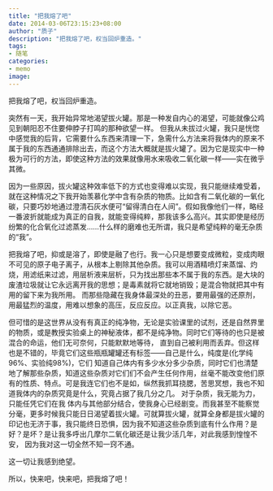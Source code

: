 ```yaml
---
title: "把我熔了吧"
date: 2014-03-06T23:15:23+08:00
author: "质子"
description: "把我熔了吧，权当回炉重造。"
tags:
- 随笔
categories: 
- memo
image: 
---
```


把我熔了吧，权当回炉重造。

突然有一天，我开始异常地渴望拔火罐。那是一种发自内心的渴望，可能就像公鸡见到朝阳忍不住要伸脖子打鸣的那种欲望一样。 但我从未拔过火罐，我只是恍惚中感觉我的后背，它需要什么东西来清理一下，急需什么方法来将我体内的原来不属于我的东西通通排除出去，而这个方法大概就是拔火罐了。因为它是现实中一种极为可行的方法，即使这种方法的效果就像用水来吸收二氧化碳一样——实在微乎其微。

因为一些原因，拔火罐这种效率低下的方式也变得难以实现，我只能继续难受着，就在这种情况之下我开始羡慕化学中含有杂质的物质。比如含有二氧化碳的一氧化碳，只要巧妙地通过澄清石灰水便可“留得清白在人间”。假如我像他们一样，略经一番波折就能成为真正的自我，就能变得纯粹，那我该多么高兴。其实即使是经历纷繁的化合氧化过滤蒸发……什么样的磨难也无所谓，我只是希望纯粹的毫无杂质的“我”。

把我熔了吧，抑或是溶了，即使是融了也行。我一心只是想要变成微粒，变成肉眼不可见的原子电子离子，从根本上剔除其他杂质。我可以用酒精喷灯来蒸馏、灼烧，用滤纸来过滤，用层析液来层析，只为找出那些本不属于我的东西。是大块的废渣垃圾就让它永远离开我的思想；是毒素就将它就地销毁；是混合物就把其中有用的留下来为我所用。 而那些隐藏在我身体最深处的丑恶，要用最强的还原剂，用最猛烈的温度，用难以想象的高压，反应反应。以正真我，以除它恶。

但可惜的是这世界从没有有真正的纯净物，无论是实验课里的试剂，还是自然界里的物质，或是教授实验桌上的神秘液体，都不是纯净物。同时它们等待的也只是被混合的命运，他们无可奈何，只能默默地等待， 直到自己被利用而丢弃。但这样也是不错的，毕竟它们这些瓶瓶罐罐还有标签——自己是什么，纯度是(化学纯96%、实验纯98%)，它们 知道自己体内有多少水分多少杂质，同时它们也清楚地了解那些杂质，知道这些杂质对它们们不会产生任何作用，丝毫不能改变他们原有的性质、特点。可是我连它们也不是如，纵然我抓耳挠腮，苦思冥想，我也不知道我体内的杂质究竟是什么，究竟占据了我几分之几。 对于杂质，我无能为力，只能任凭它们在我 体内与其他部分结合，使我身心已经剧变。而我甚至不能察觉分毫，更多时候我只能日日渴望着拔火罐。可就算拔火罐，就算全身都是拔火罐的印记也无济于事，我只能终日恐惧，因为我不知道这些杂质到底有什么作用？是好？是坏？是让我多呼出几摩尔二氧化碳还是让我少活几年，对此我感到惶惶不安， 因为我对这一切全然不知一窍不通。

这一切让我感到绝望。

所以，快来吧，快来吧，把我熔了吧！